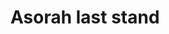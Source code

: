 ---
pid: ch484
title: Asorah last stand
location_transcription: 15th & Market
coordinates: "[-75.165461684798, 39.952648484183]"
zipcode: '19120'
gen_neighborhood: North Philadelphia
neighborhood: Logan,Olney
outside_phl: 
age: '13'
age_range: 13-19
instagram: 
image_file_name: ch_484.jpg
proposal_transcription: 
topic: Unknown
topic_summary: '0'
type: Other No Form
keywords_other: 
credit: 'Miguel #Asorah'
image_labels: 
twitter: 
facebook: 
permalink: "/monuments/ch484/"
layout: item-page
---